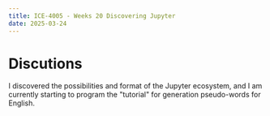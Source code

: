```yaml
---
title: ICE-4005 - Weeks 20 Discovering Jupyter
date: 2025-03-24
---
```

# Discutions
I discovered the possibilities and format of the Jupyter ecosystem, and I am currently starting to program the "tutorial" for generation pseudo-words for English.
